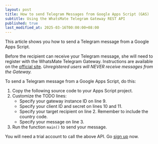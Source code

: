 ```yaml
---
layout: post
title: How to send Telegram Messages from Google Apps Script (GAS)
subtitle: Using the WhatsMate Telegram Gateway REST API
published: true
last_modified_at: 2025-03-16T00:00:00+08:00
---
```


This article shows you how to send a Telegram message from a Google Apps Script.

Before the recipient can receive your Telegram message, she will need to register with the WhatsMate Telegram Gateway. Instructions are available on the [official site](https://www.whatsmate.net/telegram-gateway-api.html). *Unregistered users will NEVER receive messages from the Gateway.*


To send a Telegram message from a Google Apps Script, do this:

1. Copy the following source code to your Apps Script project.  <script src="https://gist.github.com/whatsmate/358914cd35958847111b4bbfa380a1de.js"></script>
2. Customize the TODO lines:
   * Specify your gateway instance ID on line 9.
   * Specify your client ID and secret on lines 10 and 11.
   * Specify your target recipient on line 2. Remember to include the country code.
   * Specify your message on line 3.
3. Run the function `main()` to send your message.


You will need a trial account to call the above API. Go [sign up](https://www.whatsmate.net/telegram-gateway-api.html) now.


<br>

